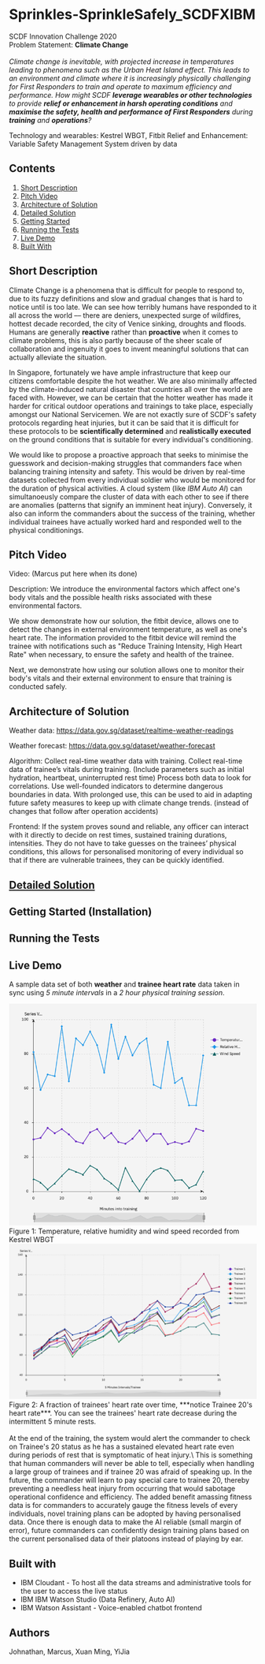 # Sprinkles-SprinkleSafely_SCDFXIBM
SCDF Innovation Challenge 2020\
Problem Statement: **Climate Change**\
\
*Climate change is inevitable, with projected increase in temperatures leading to phenomena such as the Urban Heat Island effect. This leads to an environment and climate where it is increasingly physically challenging for First Responders to train and operate to maximum efficiency and performance. How might SCDF **leverage wearables or other technologies** to provide **relief or enhancement in harsh operating conditions** and **maximise the safety, health and performance of First Responders** during **training** and **operations**?*

Technology and wearables: Kestrel WBGT, Fitbit
Relief and Enhancement: Variable Safety Management System driven by data


## Contents
1. [Short Description](#short-description)
2. [Pitch Video](#pitch-video)
3. [Architecture of Solution](#architecture-of-solution)
4. [Detailed Solution](#detailed-solution)
5. [Getting Started](#getting-started-installation)
6. [Running the Tests](#running-the-tests)
7. [Live Demo](#live-demo)
8. [Built With](#built-with)

## Short Description
Climate Change is a phenomena that is difficult for people to respond to, due to its fuzzy definitions and slow and gradual changes that is hard to notice until is too late. We can see how terribly humans have responded to it all across the world –– there are deniers, unexpected surge of wildfires, hottest decade recorded, the city of Venice sinking, droughts and floods. Humans are generally **reactive** rather than **proactive** when it comes to climate problems, this is also partly because of the sheer scale of collaboration and ingenuity it goes to invent meaningful solutions that can actually alleviate the situation.

In Singapore, fortunately we have ample infrastructure that keep our citizens comfortable despite the hot weather. We are also minimally affected by the climate-induced natural disaster that countries all over the world are faced with. However, we can be certain that the hotter weather has made it harder for critical outdoor operations and trainings to take place, especially amongst our National Servicemen. We are not exactly sure of SCDF's safety protocols regarding heat injuries, but it can be said that it is difficult for these protocols to be **scientifically determined** and **realistically executed** on the ground conditions that is suitable for every individual's conditioning.

We would like to propose a proactive approach that seeks to minimise the guesswork and decision-making struggles that commanders face when balancing training intensity and safety. This would be driven by real-time datasets collected from every individual soldier who would be monitored for the duration of physical activities. A cloud system (like *IBM Auto AI*) can simultanoeusly compare the cluster of data with each other to see if there are anomalies (patterns that signify an imminent heat injury). Conversely, it also can inform the commanders about the success of the training, whether individual trainees have actually worked hard and responded well to the physical conditionings.


## Pitch Video
Video: (Marcus put here when its done)

Description:
We introduce the environmental factors which affect one's body vitals and the possible health risks associated with these environmental factors.

We show demonstrate how our solution, the fitbit device, allows one to detect the changes in external environment temperature, as well as one's heart rate. The information provided to the fitbit device will remind the trainee with notifications such as "Reduce Training Intensity, High Heart Rate" when necessary, to ensure the safety and health of the trainee.

Next, we demonstrate how using our solution allows one to monitor their body's vitals and their external environment to ensure that training is conducted safely.

## Architecture of Solution
Weather data: https://data.gov.sg/dataset/realtime-weather-readings

Weather forecast: https://data.gov.sg/dataset/weather-forecast

Algorithm:
Collect real-time weather data with training.
Collect real-time data of trainee’s vitals during training. (Include parameters such as initial hydration, heartbeat, uninterrupted rest time)
Process both data to look for correlations. Use well-founded indicators to determine dangerous boundaries in data.
With prolonged use, this can be used to aid in adapting future safety measures to keep up with climate change trends. (instead of changes that follow after operation accidents)

Frontend: If the system proves sound and reliable, any officer can interact with it directly to decide on rest times, sustained training durations, intensities. They do not have to take guesses on the trainees’ physical conditions, this allows for personalised monitoring of every individual so that if there are vulnerable trainees, they can be quickly identified.

## [Detailed Solution](DESCRIPTION.md)

## Getting Started (Installation)



## Running the Tests

## Live Demo

A sample data set of both **weather** and **trainee heart rate** data taken in sync using *5 minute intervals* in a *2 hour physical training session*.

<img src="./dataview-vis-weather.png">
Figure 1: Temperature, relative humidity and wind speed recorded from Kestrel WBGT

<img src="./dataview-vis.png">
Figure 2: A fraction of trainees' heart rate over time, ***notice Trainee 20's heart rate***. You can see the trainees' heart rate decrease during the intermittent 5 minute rests.
<br/><br/>
At the end of the training, the system would alert the commander to check on Trainee's 20 status as he has a sustained elevated heart rate even during periods of rest that is symptomatic of heat injury.\
This is something that human commanders will never be able to tell, especially when handling a large group of trainees and if trainee 20 was afraid of speaking up. In the future, the commander will learn to pay special care to trainee 20, thereby preventing a needless heat injury from occurring that would sabotage operational confidence and efficiency. The added benefit amassing fitness data is for commanders to accurately gauge the fitness levels of every individuals, novel training plans can be adopted by having personalised data. Once there is enough data to make the AI reliable (small margin of error), future commanders can confidently design training plans based on the current personalised data of their platoons instead of playing by ear.

## Built with
* IBM Cloudant - To host all the data streams and administrative tools for the user to access the live status
* IBM IBM Watson Studio (Data Refinery, Auto AI)
* IBM Watson Assistant - Voice-enabled chatbot frontend

## Authors
Johnathan, Marcus, Xuan Ming, YiJia


